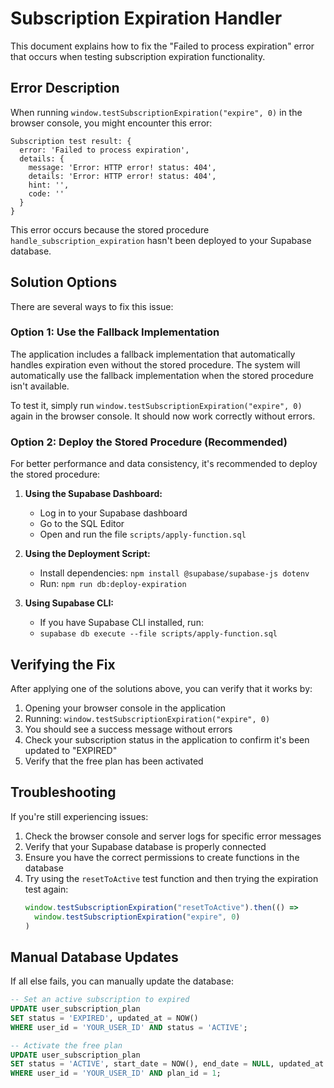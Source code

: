 # Subscription Expiration Handler

This document explains how to fix the "Failed to process expiration" error that occurs when testing subscription expiration functionality.

## Error Description

When running `window.testSubscriptionExpiration("expire", 0)` in the browser console, you might encounter this error:

```
Subscription test result: {
  error: 'Failed to process expiration', 
  details: {
    message: 'Error: HTTP error! status: 404', 
    details: 'Error: HTTP error! status: 404', 
    hint: '', 
    code: ''
  }
}
```

This error occurs because the stored procedure `handle_subscription_expiration` hasn't been deployed to your Supabase database.

## Solution Options

There are several ways to fix this issue:

### Option 1: Use the Fallback Implementation

The application includes a fallback implementation that automatically handles expiration even without the stored procedure. The system will automatically use the fallback implementation when the stored procedure isn't available.

To test it, simply run `window.testSubscriptionExpiration("expire", 0)` again in the browser console. It should now work correctly without errors.

### Option 2: Deploy the Stored Procedure (Recommended)

For better performance and data consistency, it's recommended to deploy the stored procedure:

1. **Using the Supabase Dashboard:**
   - Log in to your Supabase dashboard
   - Go to the SQL Editor
   - Open and run the file `scripts/apply-function.sql`

2. **Using the Deployment Script:**
   - Install dependencies: `npm install @supabase/supabase-js dotenv`
   - Run: `npm run db:deploy-expiration`

3. **Using Supabase CLI:**
   - If you have Supabase CLI installed, run:
   - `supabase db execute --file scripts/apply-function.sql`

## Verifying the Fix

After applying one of the solutions above, you can verify that it works by:

1. Opening your browser console in the application
2. Running: `window.testSubscriptionExpiration("expire", 0)`
3. You should see a success message without errors
4. Check your subscription status in the application to confirm it's been updated to "EXPIRED"
5. Verify that the free plan has been activated

## Troubleshooting

If you're still experiencing issues:

1. Check the browser console and server logs for specific error messages
2. Verify that your Supabase database is properly connected
3. Ensure you have the correct permissions to create functions in the database
4. Try using the `resetToActive` test function and then trying the expiration test again:
   ```js
   window.testSubscriptionExpiration("resetToActive").then(() => 
     window.testSubscriptionExpiration("expire", 0)
   )
   ```

## Manual Database Updates

If all else fails, you can manually update the database:

```sql
-- Set an active subscription to expired
UPDATE user_subscription_plan 
SET status = 'EXPIRED', updated_at = NOW() 
WHERE user_id = 'YOUR_USER_ID' AND status = 'ACTIVE';

-- Activate the free plan
UPDATE user_subscription_plan 
SET status = 'ACTIVE', start_date = NOW(), end_date = NULL, updated_at = NOW() 
WHERE user_id = 'YOUR_USER_ID' AND plan_id = 1;
``` 